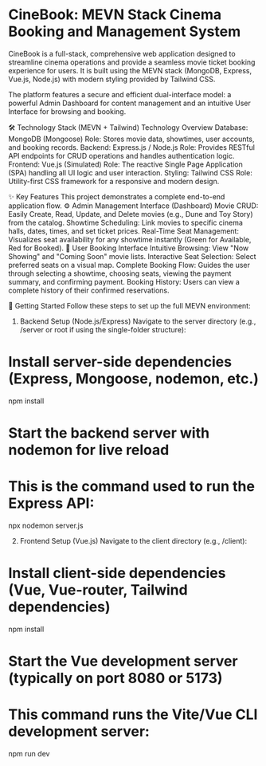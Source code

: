 # CineBook: MEVN Stack Cinema Booking and Management System
CineBook is a full-stack, comprehensive web application designed to streamline cinema operations and provide a seamless movie ticket booking experience for users. It is built using the MEVN stack (MongoDB, Express, Vue.js, Node.js) with modern styling provided by Tailwind CSS.

The platform features a secure and efficient dual-interface model: a powerful Admin Dashboard for content management and an intuitive User Interface for browsing and booking.

🛠️ Technology Stack (MEVN + Tailwind)
Technology Overview
Database: MongoDB (Mongoose)
Role: Stores movie data, showtimes, user accounts, and booking records.
Backend: Express.js / Node.js
Role: Provides RESTful API endpoints for CRUD operations and handles authentication logic.
Frontend: Vue.js (Simulated)
Role: The reactive Single Page Application (SPA) handling all UI logic and user interaction.
Styling: Tailwind CSS
Role: Utility-first CSS framework for a responsive and modern design.

✨ Key Features
This project demonstrates a complete end-to-end application flow.
⚙️ Admin Management Interface (Dashboard)
Movie CRUD: Easily Create, Read, Update, and Delete movies (e.g., Dune and Toy Story) from the catalog.
Showtime Scheduling: Link movies to specific cinema halls, dates, times, and set ticket prices.
Real-Time Seat Management: Visualizes seat availability for any showtime instantly (Green for Available, Red for Booked).
🍿 User Booking Interface
Intuitive Browsing: View "Now Showing" and "Coming Soon" movie lists.
Interactive Seat Selection: Select preferred seats on a visual map.
Complete Booking Flow: Guides the user through selecting a showtime, choosing seats, viewing the payment summary, and confirming payment.
Booking History: Users can view a complete history of their confirmed reservations.

🚀 Getting Started
Follow these steps to set up the full MEVN environment:

1. Backend Setup (Node.js/Express)
Navigate to the server directory (e.g., /server or root if using the single-folder structure):
# Install server-side dependencies (Express, Mongoose, nodemon, etc.)
npm install
# Start the backend server with nodemon for live reload
# This is the command used to run the Express API:
npx nodemon server.js

2. Frontend Setup (Vue.js)
Navigate to the client directory (e.g., /client):
# Install client-side dependencies (Vue, Vue-router, Tailwind dependencies)
npm install
# Start the Vue development server (typically on port 8080 or 5173)
# This command runs the Vite/Vue CLI development server:
npm run dev
